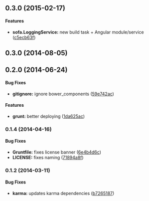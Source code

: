 ## 0.3.0 (2015-02-17)


#### Features

* **sofa.LoggingService:** new build task + Angular module/service ([c5ecb63f](https://github.com/sofa/sofa-logging-service/commit/c5ecb63f09cba8b88c9f7aac264dedf2705b4077))


<a name="0.3.0"></a>
## 0.3.0 (2014-08-05)


<a name="0.2.0"></a>
## 0.2.0 (2014-06-24)


#### Bug Fixes

* **gitignore:** ignore bower_components ([59e742ac](https://github.com/sofa/sofa-logging-service/commit/59e742ac2c07d39dcb3a8e535949abaeb934702e))


#### Features

* **grunt:** better deploying ([1da625ac](https://github.com/sofa/sofa-logging-service/commit/1da625acb6cbbf7e70d060f2a0b11dff1e309db1))


<a name="0.1.4"></a>
### 0.1.4 (2014-04-16)


#### Bug Fixes

* **Gruntfile:** fixes license banner ([6e4b4d6c](https://github.com/sofa/sofa-logging-service/commit/6e4b4d6c9c726ac3a8c7501e6b2a75ed94e38e31))
* **LICENSE:** fixes naming ([71894a8f](https://github.com/sofa/sofa-logging-service/commit/71894a8fa869f8f0d3d42738405623350bafddb6))


<a name="0.1.2"></a>
### 0.1.2 (2014-03-11)


#### Bug Fixes

* **karma:** updates karma dependencies ([b7265187](https://github.com/sofa/sofa-logging-service/commit/b72651879a0e3bcabb0aa9dc7531eb6d9d0d781b))

